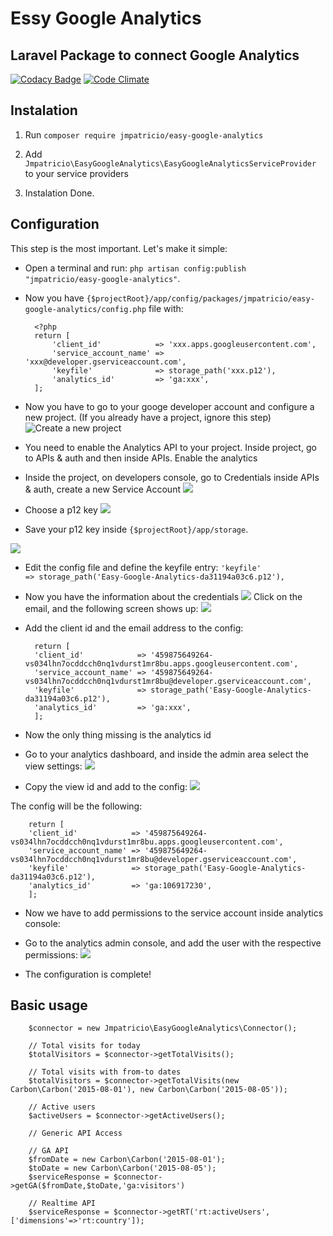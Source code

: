 # Essy Google Analytics
Laravel Package to connect Google Analytics
---
[![Codacy Badge](https://www.codacy.com/project/badge/6040a34eaf90464bb64920edee3a53dd)](https://www.codacy.com/app/jmpatricio/easy-google-analytics)
[![Code Climate](https://codeclimate.com/repos/55d1be456956804d1c02a572/badges/8adee99884a12dbc8ada/gpa.svg)](https://codeclimate.com/repos/55d1be456956804d1c02a572/feed)


## Instalation

1. Run `composer require jmpatricio/easy-google-analytics`

2. Add `Jmpatricio\EasyGoogleAnalytics\EasyGoogleAnalyticsServiceProvider` to your service providers 

3. Instalation Done.

## Configuration

This step is the most important. Let's make it simple:

* Open a terminal and run: `php artisan config:publish "jmpatricio/easy-google-analytics"`.
* Now you have `{$projectRoot}/app/config/packages/jmpatricio/easy-google-analytics/config.php` file with:
		
		<?php	
		return [
		    'client_id'            => 'xxx.apps.googleusercontent.com',
		    'service_account_name' => 'xxx@developer.gserviceaccount.com',
		    'keyfile'              => storage_path('xxx.p12'),
		    'analytics_id'         => 'ga:xxx',
		];
	

* Now you have to go to your googe developer account and configure a new project. (If you already have a project, ignore this step)
![Create a new project](https://raw.githubusercontent.com/jmpatricio/easy-google-analytics-files/master/configure_project.png)

* You need to enable the Analytics API to your project. Inside project, go to APIs & auth and then inside APIs. Enable the analytics

* Inside the project, on developers console, go to Credentials inside APIs & auth, create a new Service Account
![](https://raw.githubusercontent.com/jmpatricio/easy-google-analytics-files/master/add_service_account_001.png)

* Choose a p12 key
![](https://raw.githubusercontent.com/jmpatricio/easy-google-analytics-files/master/add_service_account_002.png)

* Save your p12 key inside `{$projectRoot}/app/storage`. 

![](https://raw.githubusercontent.com/jmpatricio/easy-google-analytics-files/master/add_service_account_003.png)

* Edit the config file and define the keyfile entry: `'keyfile'              => storage_path('Easy-Google-Analytics-da31194a03c6.p12'),`

* Now you have the information about the credentials
![](https://raw.githubusercontent.com/jmpatricio/easy-google-analytics-files/master/client_data_001.png)
Click on the email, and the following screen shows up:
![](https://raw.githubusercontent.com/jmpatricio/easy-google-analytics-files/master/client_data_002.png)

* Add the client id and the email address to the config:

		return [
	    'client_id'            => '459875649264-vs034lhn7ocddcch0nq1vdurst1mr8bu.apps.googleusercontent.com',
	    'service_account_name' => '459875649264-vs034lhn7ocddcch0nq1vdurst1mr8bu@developer.gserviceaccount.com',
	    'keyfile'              => storage_path('Easy-Google-Analytics-da31194a03c6.p12'),
	    'analytics_id'         => 'ga:xxx',
		];

* Now the only thing missing is the analytics id
 * Go to your analytics dashboard, and inside the admin area select the view settings:
 ![](https://raw.githubusercontent.com/jmpatricio/easy-google-analytics-files/master/admin_analytics_001.png)
 * Copy the view id and add to the config:
 ![](https://raw.githubusercontent.com/jmpatricio/easy-google-analytics-files/master/admin_analytics_002.png)
 
 The config will be the following:
 
		return [
	    'client_id'            => '459875649264-vs034lhn7ocddcch0nq1vdurst1mr8bu.apps.googleusercontent.com',
	    'service_account_name' => '459875649264-vs034lhn7ocddcch0nq1vdurst1mr8bu@developer.gserviceaccount.com',
	    'keyfile'              => storage_path('Easy-Google-Analytics-da31194a03c6.p12'),
	    'analytics_id'         => 'ga:106917230',
		];
 
 * Now we have to add permissions to the service account inside analytics console:
  * Go to the analytics admin console, and add the user with the respective permissions:
  ![](https://raw.githubusercontent.com/jmpatricio/easy-google-analytics-files/master/service_account_permissions_001.png)	
	
* The configuration is complete!

## Basic usage

		$connector = new Jmpatricio\EasyGoogleAnalytics\Connector();
		
		// Total visits for today
		$totalVisitors = $connector->getTotalVisits();
		
		// Total visits with from-to dates
		$totalVisitors = $connector->getTotalVisits(new Carbon\Carbon('2015-08-01'), new Carbon\Carbon('2015-08-05'));
		
		// Active users
		$activeUsers = $connector->getActiveUsers();
		
		// Generic API Access
		
		// GA API
		$fromDate = new Carbon\Carbon('2015-08-01');
		$toDate = new Carbon\Carbon('2015-08-05');
		$serviceResponse = $connector->getGA($fromDate,$toDate,'ga:visitors')
		
		// Realtime API
		$serviceResponse = $connector->getRT('rt:activeUsers',['dimensions'=>'rt:country']);
		
		

